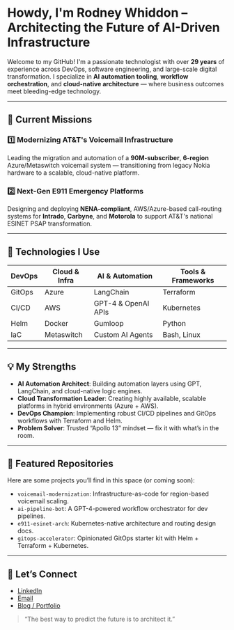 # Howdy, I'm Rodney Whiddon – Architecting the Future of AI-Driven Infrastructure

Welcome to my GitHub! I'm a passionate technologist with over **29 years** of experience across DevOps, software engineering, and large-scale digital transformation. I specialize in **AI automation tooling**, **workflow orchestration**, and **cloud-native architecture** — where business outcomes meet bleeding-edge technology.

---

## 🚀 Current Missions

### 1️⃣ Modernizing AT&T's Voicemail Infrastructure  
Leading the migration and automation of a **90M-subscriber**, **6-region** Azure/Metaswitch voicemail system — transitioning from legacy Nokia hardware to a scalable, cloud-native platform.

### 2️⃣ Next-Gen E911 Emergency Platforms  
Designing and deploying **NENA-compliant**, AWS/Azure-based call-routing systems for **Intrado**, **Carbyne**, and **Motorola** to support AT&T's national ESINET PSAP transformation.

---

## 🔧 Technologies I Use

| DevOps | Cloud & Infra | AI & Automation | Tools & Frameworks |
|-------|----------------|------------------|---------------------|
| GitOps | Azure | LangChain | Terraform |
| CI/CD | AWS | GPT-4 & OpenAI APIs | Kubernetes |
| Helm | Docker | Gumloop | Python |
| IaC | Metaswitch | Custom AI Agents | Bash, Linux |

---

## 💡 My Strengths

- **AI Automation Architect**: Building automation layers using GPT, LangChain, and cloud-native logic engines.
- **Cloud Transformation Leader**: Creating highly available, scalable platforms in hybrid environments (Azure + AWS).
- **DevOps Champion**: Implementing robust CI/CD pipelines and GitOps workflows with Terraform and Helm.
- **Problem Solver**: Trusted “Apollo 13” mindset — fix it with what’s in the room.

---

## 📌 Featured Repositories

Here are some projects you’ll find in this space (or coming soon):

- `voicemail-modernization`: Infrastructure-as-code for region-based voicemail scaling.
- `ai-pipeline-bot`: A GPT-4-powered workflow orchestrator for dev pipelines.
- `e911-esinet-arch`: Kubernetes-native architecture and routing design docs.
- `gitops-accelerator`: Opinionated GitOps starter kit with Helm + Terraform + Kubernetes.

---

## 🤝 Let’s Connect

- [LinkedIn](https://linkedin.com/in/rwhiddon)  
- [Email](mailto:rod@whiddon.net)  
- [Blog / Portfolio](http:whiddon.net) 

> “The best way to predict the future is to architect it.”
